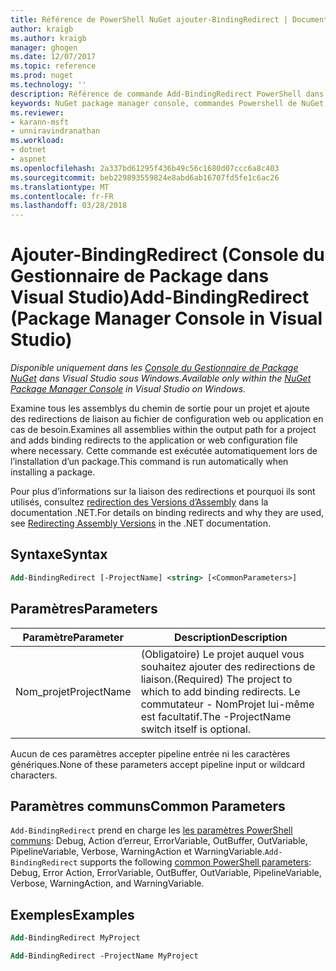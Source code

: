 ```yaml
---
title: Référence de PowerShell NuGet ajouter-BindingRedirect | Documents Microsoft
author: kraigb
ms.author: kraigb
manager: ghogen
ms.date: 12/07/2017
ms.topic: reference
ms.prod: nuget
ms.technology: ''
description: Référence de commande Add-BindingRedirect PowerShell dans la Console du Gestionnaire de Package NuGet dans Visual Studio.
keywords: NuGet package manager console, commandes Powershell de NuGet, référence NuGet Powershell, Add-BindingRedirect
ms.reviewer:
- karann-msft
- unniravindranathan
ms.workload:
- dotnet
- aspnet
ms.openlocfilehash: 2a337bd61295f436b49c56c1680d07ccc6a8c403
ms.sourcegitcommit: beb229893559824e8abd6ab16707fd5fe1c6ac26
ms.translationtype: MT
ms.contentlocale: fr-FR
ms.lasthandoff: 03/28/2018
---
```

# <a name="add-bindingredirect-package-manager-console-in-visual-studio"></a><span data-ttu-id="a54b4-104">Ajouter-BindingRedirect (Console du Gestionnaire de Package dans Visual Studio)</span><span class="sxs-lookup"><span data-stu-id="a54b4-104">Add-BindingRedirect (Package Manager Console in Visual Studio)</span></span>

<span data-ttu-id="a54b4-105">*Disponible uniquement dans les [Console du Gestionnaire de Package NuGet](package-manager-console.md) dans Visual Studio sous Windows.*</span><span class="sxs-lookup"><span data-stu-id="a54b4-105">*Available only within the [NuGet Package Manager Console](package-manager-console.md) in Visual Studio on Windows.*</span></span>

<span data-ttu-id="a54b4-106">Examine tous les assemblys du chemin de sortie pour un projet et ajoute des redirections de liaison au fichier de configuration web ou application en cas de besoin.</span><span class="sxs-lookup"><span data-stu-id="a54b4-106">Examines all assemblies within the output path for a project and adds binding redirects to the application or web configuration file where necessary.</span></span> <span data-ttu-id="a54b4-107">Cette commande est exécutée automatiquement lors de l’installation d’un package.</span><span class="sxs-lookup"><span data-stu-id="a54b4-107">This command is run automatically when installing a package.</span></span>

<span data-ttu-id="a54b4-108">Pour plus d’informations sur la liaison des redirections et pourquoi ils sont utilisés, consultez [redirection des Versions d’Assembly](/dotnet/framework/configure-apps/redirect-assembly-versions) dans la documentation .NET.</span><span class="sxs-lookup"><span data-stu-id="a54b4-108">For details on binding redirects and why they are used, see [Redirecting Assembly Versions](/dotnet/framework/configure-apps/redirect-assembly-versions) in the .NET documentation.</span></span>

## <a name="syntax"></a><span data-ttu-id="a54b4-109">Syntaxe</span><span class="sxs-lookup"><span data-stu-id="a54b4-109">Syntax</span></span>

```ps
Add-BindingRedirect [-ProjectName] <string> [<CommonParameters>]
```

## <a name="parameters"></a><span data-ttu-id="a54b4-110">Paramètres</span><span class="sxs-lookup"><span data-stu-id="a54b4-110">Parameters</span></span>

| <span data-ttu-id="a54b4-111">Paramètre</span><span class="sxs-lookup"><span data-stu-id="a54b4-111">Parameter</span></span> | <span data-ttu-id="a54b4-112">Description</span><span class="sxs-lookup"><span data-stu-id="a54b4-112">Description</span></span> |
| --- | --- |
| <span data-ttu-id="a54b4-113">Nom_projet</span><span class="sxs-lookup"><span data-stu-id="a54b4-113">ProjectName</span></span> | <span data-ttu-id="a54b4-114">(Obligatoire) Le projet auquel vous souhaitez ajouter des redirections de liaison.</span><span class="sxs-lookup"><span data-stu-id="a54b4-114">(Required) The project to which to add binding redirects.</span></span> <span data-ttu-id="a54b4-115">Le commutateur - NomProjet lui-même est facultatif.</span><span class="sxs-lookup"><span data-stu-id="a54b4-115">The -ProjectName switch itself is optional.</span></span> |

<span data-ttu-id="a54b4-116">Aucun de ces paramètres accepter pipeline entrée ni les caractères génériques.</span><span class="sxs-lookup"><span data-stu-id="a54b4-116">None of these parameters accept pipeline input or wildcard characters.</span></span>

## <a name="common-parameters"></a><span data-ttu-id="a54b4-117">Paramètres communs</span><span class="sxs-lookup"><span data-stu-id="a54b4-117">Common Parameters</span></span>

<span data-ttu-id="a54b4-118">`Add-BindingRedirect` prend en charge les [les paramètres PowerShell communs](http://go.microsoft.com/fwlink/?LinkID=113216): Debug, Action d’erreur, ErrorVariable, OutBuffer, OutVariable, PipelineVariable, Verbose, WarningAction et WarningVariable.</span><span class="sxs-lookup"><span data-stu-id="a54b4-118">`Add-BindingRedirect` supports the following [common PowerShell parameters](http://go.microsoft.com/fwlink/?LinkID=113216): Debug, Error Action, ErrorVariable, OutBuffer, OutVariable, PipelineVariable, Verbose, WarningAction, and WarningVariable.</span></span>

## <a name="examples"></a><span data-ttu-id="a54b4-119">Exemples</span><span class="sxs-lookup"><span data-stu-id="a54b4-119">Examples</span></span>

```ps
Add-BindingRedirect MyProject

Add-BindingRedirect -ProjectName MyProject
```